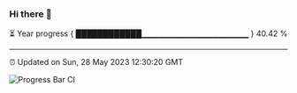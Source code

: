 ### Hi there 👋

⏳ Year progress { ████████████▁▁▁▁▁▁▁▁▁▁▁▁▁▁▁▁▁▁ } 40.42 %

---

⏰ Updated on Sun, 28 May 2023 12:30:20 GMT

![Progress Bar CI](https://github.com/ZhaoGui/ZhaoGui/workflows/Progress%20Bar%20CI/badge.svg)
